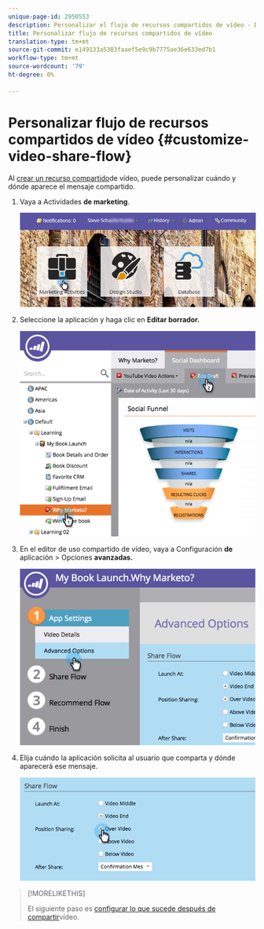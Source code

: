 ```yaml
---
unique-page-id: 2950553
description: Personalizar el flujo de recursos compartidos de vídeo - Documentos de marketing - Documentación del producto
title: Personalizar flujo de recursos compartidos de vídeo
translation-type: tm+mt
source-git-commit: e149133a5383faaef5e9c9b7775ae36e633ed7b1
workflow-type: tm+mt
source-wordcount: '79'
ht-degree: 0%

---
```



# Personalizar flujo de recursos compartidos de vídeo {#customize-video-share-flow}

Al [crear un recurso compartido](../../../../product-docs/demand-generation/landing-pages/free-form-landing-pages/add-a-video-to-a-free-form-landing-page.md)de vídeo, puede personalizar cuándo y dónde aparece el mensaje compartido.

1. Vaya a Actividades **de marketing**.

   ![](assets/login-marketing-activities-2.png)

1. Seleccione la aplicación y haga clic en **Editar borrador.**

   ![](assets/image2014-9-22-16-3a40-3a41.png)

1. En el editor de uso compartido de vídeo, vaya a Configuración **de** aplicación > Opciones **avanzadas.**

   ![](assets/image2014-9-22-16-3a41-3a3.png)

1. Elija cuándo la aplicación solicita al usuario que comparta y dónde aparecerá ese mensaje.

   ![](assets/image2014-9-22-16-3a41-3a20.png)

>[!MORELIKETHIS]
>
>El siguiente paso es [configurar lo que sucede después de compartir](configure-after-share-prompts.md)vídeo.

